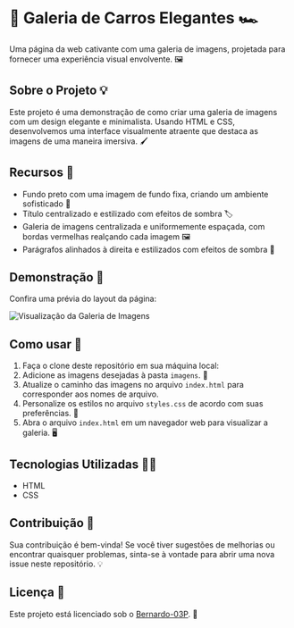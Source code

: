 # 🎨 Galeria de Carros Elegantes 🏎️

Uma página da web cativante com uma galeria de imagens, projetada para fornecer uma experiência visual envolvente. 🖼️

## Sobre o Projeto 💡

Este projeto é uma demonstração de como criar uma galeria de imagens com um design elegante e minimalista. Usando HTML e CSS, desenvolvemos uma interface visualmente atraente que destaca as imagens de uma maneira imersiva. 🖌️

## Recursos 🔖

- Fundo preto com uma imagem de fundo fixa, criando um ambiente sofisticado 🌌
- Título centralizado e estilizado com efeitos de sombra 🏷️
- Galeria de imagens centralizada e uniformemente espaçada, com bordas vermelhas realçando cada imagem 🖼️
- Parágrafos alinhados à direita e estilizados com efeitos de sombra 💬

## Demonstração 🎥

Confira uma prévia do layout da página:

![Visualização da Galeria de Imagens](imagens/preview.jpg)

## Como usar 🚀

1. Faça o clone deste repositório em sua máquina local:
2. Adicione as imagens desejadas à pasta `imagens`. 📁
3. Atualize o caminho das imagens no arquivo `index.html` para corresponder aos nomes de arquivo.
4. Personalize os estilos no arquivo `styles.css` de acordo com suas preferências. 🎨
5. Abra o arquivo `index.html` em um navegador web para visualizar a galeria. 🖥️

## Tecnologias Utilizadas 👨‍💻

- HTML
- CSS

## Contribuição 🤝

Sua contribuição é bem-vinda! Se você tiver sugestões de melhorias ou encontrar quaisquer problemas, sinta-se à vontade para abrir uma nova issue neste repositório. 💡

## Licença 📄

Este projeto está licenciado sob o [Bernardo-03P](LICENSE). 🔖
